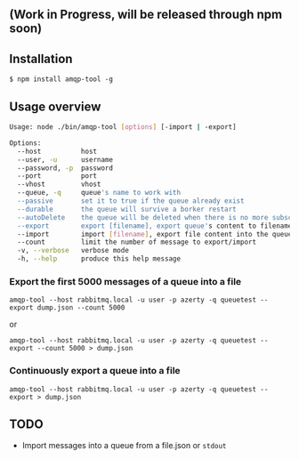 ## (Work in Progress, will be released through npm soon) ##

## Installation

    $ npm install amqp-tool -g

## Usage overview

```bash
Usage: node ./bin/amqp-tool [options] [-import | -export]

Options:
  --host          host                                                           [default: "localhost"]
  --user, -u      username                                                       [default: "guest"]
  --password, -p  password                                                       [default: "guest"]
  --port          port                                                           [default: 5672]
  --vhost         vhost                                                          [default: "/"]
  --queue, -q     queue's name to work with                                      [required]
  --passive       set it to true if the queue already exist                      [default: true]
  --durable       the queue will survive a borker restart
  --autoDelete    the queue will be deleted when there is no more subscriptions
  --export        export [filename], export queue's content to filename          [default: "stdout"]
  --import        import [filename], export file content into the queue          [default: "stdin"]
  --count         limit the number of message to export/import
  -v, --verbose   verbose mode                                                   [default: false]
  -h, --help      produce this help message
```

### Export the first 5000 messages of a queue into a file

    amqp-tool --host rabbitmq.local -u user -p azerty -q queuetest --export dump.json --count 5000

or

    amqp-tool --host rabbitmq.local -u user -p azerty -q queuetest --export --count 5000 > dump.json


### Continuously export a queue into a file

    amqp-tool --host rabbitmq.local -u user -p azerty -q queuetest --export > dump.json

## TODO
 * Import messages into a queue from a file.json or `stdout`
